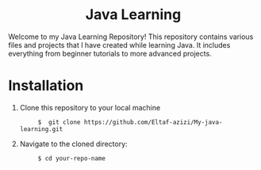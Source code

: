 
<h1 align="center">Java Learning</h1>

Welcome to my Java Learning Repository! This repository contains various files and projects that I have created while learning Java. It includes everything from beginner tutorials to more advanced projects.

# Installation
1. Clone this repository to your local machine
   
            $  git clone https://github.com/Eltaf-azizi/My-java-learning.git

2. Navigate to the cloned directory:

            $ cd your-repo-name
